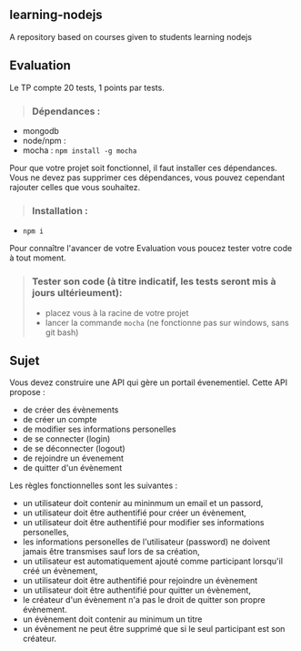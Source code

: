 ## learning-nodejs
A repository based on courses given to students learning nodejs

## Evaluation
Le TP compte 20 tests, 1 points par tests.

> ### Dépendances :
- mongodb
- node/npm :
- mocha : `npm install -g mocha`

Pour que votre projet soit fonctionnel, il faut installer ces dépendances.
Vous ne devez pas supprimer ces dépendances, vous pouvez cependant rajouter celles que vous souhaitez.
> ###  Installation :
 - `npm i`

 Pour connaître l'avancer de votre Evaluation vous poucez tester votre code à tout moment.

> ### Tester son code (à titre indicatif, les tests seront mis à jours ultérieument):
> - placez vous à la racine de votre projet
> - lancer la commande `mocha`
(ne fonctionne pas sur windows, sans git bash)

## Sujet

Vous devez construire une API qui gère un portail évenementiel.
Cette API propose :

- de créer des évènements
- de créer un compte
- de modifier ses informations personelles
- de se connecter (login)
- de se déconnecter (logout)
- de rejoindre un évenement
- de quitter d'un évènement

Les règles fonctionnelles sont les suivantes :
- un utilisateur doit contenir au mininmum un email et un passord,
- un utilisateur doit être authentifié pour créer un évènement,
- un utilisateur doit être authentifié pour modifier ses informations personelles,
- les informations personelles de l'utilisateur (password) ne doivent jamais être transmises sauf lors de sa création,
- un utilisateur est automatiquement ajouté comme participant lorsqu'il créé un évènement,
- un utilisateur doit être authentifié pour rejoindre un évènement
- un utilisateur doit être authentifié pour quitter un évènement,
- le créateur d'un évènement n'a pas le droit de quitter son propre évènement.
- un évènement doit contenir au minimum un titre
- un évènement ne peut être supprimé que si le seul participant est son créateur.


